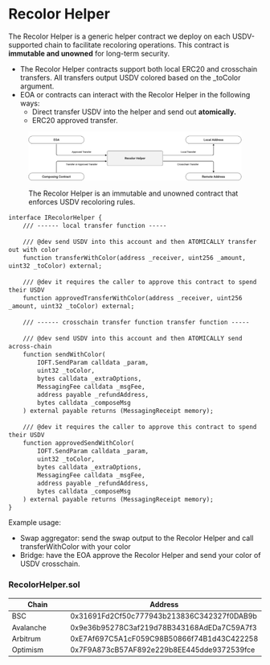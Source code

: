# Recolor Helper

The Recolor Helper is a generic helper contract we deploy on each USDV-supported chain to facilitate recoloring operations. This contract is **immutable and unowned** for long-term security.  &#x20;

* The Recolor Helper contracts support both local ERC20 and crosschain transfers. All transfers output USDV colored based on the \_toColor argument.
* EOA or contracts can interact with the Recolor Helper in the following ways:
  * Direct transfer USDV into the helper and send out **atomically.**&#x20;
  * ERC20 approved transfer.

<figure><img src="../../.gitbook/assets/recolor-helper (1).png" alt=""><figcaption><p>The Recolor Helper is an immutable and unowned contract that enforces USDV recoloring rules.</p></figcaption></figure>

```
interface IRecolorHelper {
    /// ------ local transfer function -----

    /// @dev send USDV into this account and then ATOMICALLY transfer out with color
    function transferWithColor(address _receiver, uint256 _amount, uint32 _toColor) external;

    /// @dev it requires the caller to approve this contract to spend their USDV
    function approvedTransferWithColor(address _receiver, uint256 _amount, uint32 _toColor) external;

    /// ------ crosschain transfer function transfer function -----

    /// @dev send USDV into this account and then ATOMICALLY send across-chain
    function sendWithColor(
        IOFT.SendParam calldata _param,
        uint32 _toColor,
        bytes calldata _extraOptions,
        MessagingFee calldata _msgFee,
        address payable _refundAddress,
        bytes calldata _composeMsg
    ) external payable returns (MessagingReceipt memory);

    /// @dev it requires the caller to approve this contract to spend their USDV
    function approvedSendWithColor(
        IOFT.SendParam calldata _param,
        uint32 _toColor,
        bytes calldata _extraOptions,
        MessagingFee calldata _msgFee,
        address payable _refundAddress,
        bytes calldata _composeMsg
    ) external payable returns (MessagingReceipt memory);
}
```

Example usage:

* Swap aggregator: send the swap output to the Recolor Helper and call transferWithColor with your color
* Bridge: have the EOA approve the Recolor Helper and send your color of USDV crosschain.

### RecolorHelper.sol

<table><thead><tr><th width="197">Chain</th><th>Address</th></tr></thead><tbody><tr><td>BSC</td><td>0x31691Fd2Cf50c777943b213836C342327f0DAB9b</td></tr><tr><td>Avalanche</td><td>0x9e36b95278C3af219d78B343168AdEDa7C59A7f3</td></tr><tr><td>Arbitrum</td><td>0xE7Af697C5A1cF059C98B50866f74B1d43C422258</td></tr><tr><td>Optimism</td><td>0x7F9A873cB57AF892e229b8EE445dde9372539fce</td></tr></tbody></table>
